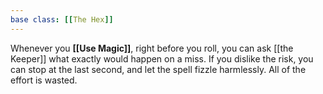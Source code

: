 ```yaml
---
base class: [[The Hex]]
---
```

Whenever you **[[Use Magic]]**, right before you roll, you can ask [[the Keeper]] what exactly would happen on a miss. If you dislike the risk, you can stop at the last second, and let the spell fizzle harmlessly. All of the effort is wasted.
